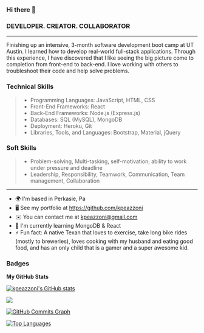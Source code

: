 ### Hi there 👋
### DEVELOPER. CREATOR. COLLABORATOR
***
Finishing up an intensive, 3-month software development boot camp at UT Austin. I learned how to develop real-world full-stack applications. Through this experience, I have discovered that I like seeing the big picture come to completion from front-end to back-end. I love working with others to troubleshoot their code and help solve problems. 

### Technical Skills
> - Programming Languages: JavaScript, HTML, CSS
> - Front-End Frameworks: React
> - Back-End Frameworks: Node.js (Express.js)
> - Databases: SQL (MySQL), MongoDB
> - Deployment: Heroku, Git
> - Libraries, Tools, and Languages: Bootstrap, Material, jQuery

### Soft Skills
> - Problem-solving, Multi-tasking, self-motivation, ability to work under pressure and deadline
> - Leadership, Responsibility, Teamwork, Communication, Team management, Collaboration

***

- 🌍  I'm based in Perkasie, Pa
- 🖥️  See my portfolio at https://github.com/kpeazzoni
- ✉️  You can contact me at kpeazzoni@gmail.com
- 🧠  I'm currently learning MongoDB & React
- ⚡ Fun fact: A native Texan that loves to exercise, take long bike rides (mostly to breweries), loves cooking with my husband and eating good food, and has an only child that is a gamer and a super awesome kid. 


### Badges

<b>My GitHub Stats</b>

<a href="http://www.github.com/kpeazzoni"><img src="https://github-readme-stats.vercel.app/api?username=kpeazzoni&show_icons=true&hide=&count_private=true&title_color=22c55e&text_color=ffffff&icon_color=22c55e&bg_color=181824&hide_border=true&show_icons=true" alt="kpeazzoni's GitHub stats" /></a>

<a href="http://www.github.com/kpeazzoni"><img src="https://github-readme-streak-stats.herokuapp.com/?user=kpeazzoni&stroke=ffffff&background=181824&ring=22c55e&fire=22c55e&currStreakNum=ffffff&currStreakLabel=22c55e&sideNums=ffffff&sideLabels=ffffff&dates=ffffff&hide_border=true" /></a>

<a href="http://www.github.com/kpeazzoni"><img src="https://github-readme-activity-graph.cyclic.app/graph?username=kpeazzoni&bg_color=181824&color=ffffff&line=22c55e&point=ffffff&area_color=181824&area=true&hide_border=true&custom_title=GitHub%20Commits%20Graph" alt="GitHub Commits Graph" /></a>

<a href="https://github.com/kpeazzoni" align="left"><img src="https://github-readme-stats.vercel.app/api/top-langs/?username=kpeazzoni&langs_count=10&title_color=22c55e&text_color=ffffff&icon_color=22c55e&bg_color=181824&hide_border=true&locale=en&custom_title=Top%20%Languages" alt="Top Languages" /></a>

